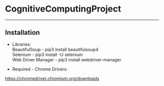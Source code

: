 # CognitiveComputingProject

---

## Installation

- Libraries: \
BeautifulSoup - pip3 install beautifulsoup4 \
Selenium - pip3 install -U selenium \
Web Driver Manager - pip3 install webdriver-manager 

- Required - Chrome Drivers:

https://chromedriver.chromium.org/downloads
          
